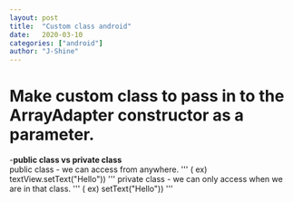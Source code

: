 ```yaml
---
layout: post
title:  "Custom class android"
date:   2020-03-10
categories: ["android"]
author: "J-Shine"
---
```


# Make custom class to pass in to the ArrayAdapter constructor as a parameter.

-**public class vs private class**   
public class - we can access from anywhere. 
'''
( ex) textView.setText("Hello"))
'''
private class - we can only access when we are in that class. 
'''
( ex) setText("Hello"))
'''

